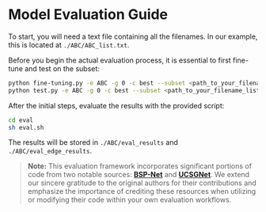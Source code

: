 
# Model Evaluation Guide

To start, you will need a text file containing all the filenames. In our example, this is located at `./ABC/ABC_list.txt`.

Before you begin the actual evaluation process, it is essential to first fine-tune and test on the subset:

```bash
python fine-tuning.py -e ABC -g 0 -c best --subset <path_to_your_filename_list>
python test.py -e ABC -g 0 -c best --subset <path_to_your_filename_list>
```

After the initial steps, evaluate the results with the provided script:

```bash
cd eval
sh eval.sh
```

The results will be stored in `./ABC/eval_results` and `./ABC/eval_edge_results`.


> **Note:** This evaluation framework incorporates significant portions of code from two notable sources: [**BSP-Net**](https://github.com/czq142857/BSP-NET-original/blob/master/evaluation/edge_from_point.py) and [**UCSGNet**](https://github.com/kacperkan/ucsgnet/blob/c13b204361e59c5b92a7983e929305e17a906b65/ucsgnet/ucsgnet/evaluate_on_3d_data.py). We extend our sincere gratitude to the original authors for their contributions and emphasize the importance of crediting these resources when utilizing or modifying their code within your own evaluation workflows.
